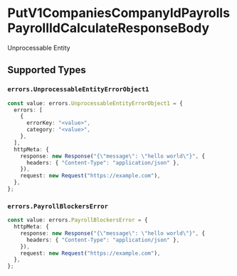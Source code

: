 # PutV1CompaniesCompanyIdPayrollsPayrollIdCalculateResponseBody

Unprocessable Entity


## Supported Types

### `errors.UnprocessableEntityErrorObject1`

```typescript
const value: errors.UnprocessableEntityErrorObject1 = {
  errors: [
    {
      errorKey: "<value>",
      category: "<value>",
    },
  ],
  httpMeta: {
    response: new Response("{\"message\": \"hello world\"}", {
      headers: { "Content-Type": "application/json" },
    }),
    request: new Request("https://example.com"),
  },
};
```

### `errors.PayrollBlockersError`

```typescript
const value: errors.PayrollBlockersError = {
  httpMeta: {
    response: new Response("{\"message\": \"hello world\"}", {
      headers: { "Content-Type": "application/json" },
    }),
    request: new Request("https://example.com"),
  },
};
```

